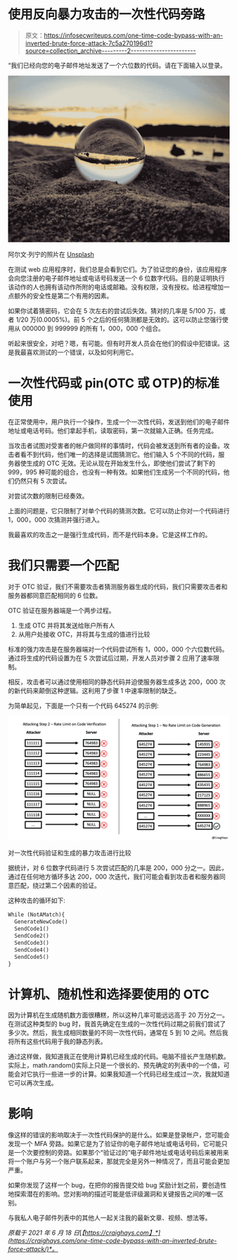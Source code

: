 # 使用反向暴力攻击的一次性代码旁路

> 原文：<https://infosecwriteups.com/one-time-code-bypass-with-an-inverted-brute-force-attack-7c5a270196d1?source=collection_archive---------2----------------------->

“我们已经向您的电子邮件地址发送了一个六位数的代码。请在下面输入以登录。

![](img/82b9cc19217b2244ac1e2752a5678001.png)

阿尔文·列宁的照片在 [Unsplash](https://unsplash.com/s/photos/glass-ball?utm_source=unsplash&utm_medium=referral&utm_content=creditCopyText)

在测试 web 应用程序时，我们总是会看到它们。为了验证您的身份，该应用程序会向您注册的电子邮件地址或电话号码发送一个 6 位数字代码。目的是证明执行该动作的人也拥有该动作所附的电话或邮箱。没有权限，没有授权。给进程增加一点额外的安全性是第二个有用的因素。

如果你试着猜密码，它会在 5 次左右的尝试后失效。猜对的几率是 5/100 万，或者 1/20 万(0.0005%)。前 5 个之后的任何猜测都是无效的。这可以防止您强行使用从 000000 到 999999 的所有 1，000，000 个组合。

听起来很安全，对吧？嗯，有可能。但有时开发人员会在他们的假设中犯错误。这是我最喜欢测试的一个错误，以及如何利用它。

# 一次性代码或 pin(OTC 或 OTP)的标准使用

在正常使用中，用户执行一个操作，生成一个一次性代码，发送到他们的电子邮件地址或电话号码。他们拿起手机，读取密码，第一次就输入正确。任务完成。

当攻击者试图对受害者的帐户做同样的事情时，代码会被发送到所有者的设备。攻击者看不到代码，他们唯一的选择是试图猜测它。他们输入 5 个不同的代码，服务器使生成的 OTC 无效。无论从现在开始发生什么，即使他们尝试了剩下的 999，995 种可能的组合，也没有一种有效。如果他们生成另一个不同的代码，他们仍然只有 5 次尝试。

对尝试次数的限制已经奏效。

上面的问题是，它只限制了对单个代码的猜测次数。它可以防止你对一个代码进行 1，000，000 次猜测并强行进入。

我最喜欢的攻击之一是强行生成代码，而不是代码本身。它是这样工作的。

# 我们只需要一个匹配

对于 OTC 验证，我们不需要攻击者猜测服务器生成的代码，我们只需要攻击者和服务器都同意匹配相同的 6 位数。

OTC 验证在服务器端是一个两步过程。

1.  生成 OTC 并将其发送给账户所有人
2.  从用户处接收 OTC，并将其与生成的值进行比较

标准的强力攻击是在服务器端对一个代码尝试所有 1，000，000 个六位数代码。通过将生成的代码设置为在 5 次尝试后过期，开发人员对步骤 2 应用了速率限制。

相反，攻击者可以通过使用相同的静态代码并迫使服务器生成多达 200，000 次的新代码来颠倒这种逻辑。这利用了步骤 1 中速率限制的缺乏。

为简单起见，下面是一个只有一个代码 645274 的示例:

![](img/2abe94de926e7589bc1a5da9a2c4cab9.png)

对一次性代码验证和生成的暴力攻击进行比较

据统计，对 6 位数字代码进行 5 次尝试匹配的几率是 200，000 分之一。因此，通过在任何地方循环多达 200，000 次迭代，我们可能会看到攻击者和服务器同意匹配，绕过第二个因素的验证。

这种攻击的循环如下:

```
While (NotAMatch){ 
  GenerateNewCode() 
  SendCode1() 
  SendCode2() 
  SendCode3() 
  SendCode4() 
  SendCode5() 
}
```

# 计算机、随机性和选择要使用的 OTC

因为计算机在生成随机数方面很糟糕，所以这种几率可能远远高于 20 万分之一。在测试这种类型的 bug 时，我首先确定在生成的一次性代码过期之前我们尝试了多少次。然后，我生成相同数量的不同一次性代码，通常在 5 到 10 之间。然后我将所有这些代码用于我的静态列表。

通过这样做，我知道我正在使用计算机已经生成的代码。电脑不擅长产生随机数。实际上，math.random()实际上只是一个很长的、预先确定的列表中的一个值，可能会对它执行一些进一步的计算。如果我知道一个代码已经生成过一次，我就知道它可以再次生成。

# 影响

像这样的错误的影响取决于一次性代码保护的是什么。如果是登录帐户，您可能会发现一个 MFA 旁路。如果它是为了验证你的电子邮件地址或电话号码，它可能只是一个次要控制的旁路。如果那个“验证过的”电子邮件地址或电话号码后来被用来将一个账户与另一个账户联系起来，那就完全是另外一种情况了，而且可能会更加严重。

如果你发现了这样一个 bug，在把你的报告提交给 bug 奖励计划之前，要创造性地探索潜在的影响。您对影响的描述可能是低评级漏洞和关键报告之间的唯一区别。

与我私人电子邮件列表中的其他人一起关注我的最新文章、视频、想法等。

*原载于 2021 年 6 月 18 日*[*【https://craighays.com】*](https://craighays.com/one-time-code-bypass-with-an-inverted-brute-force-attack/)*。*